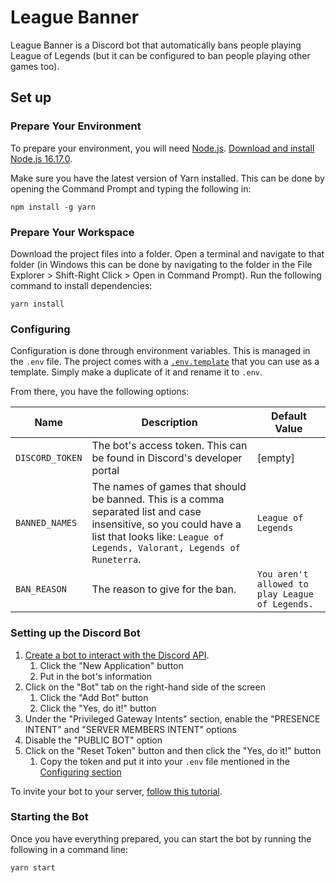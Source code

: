 # League Banner

League Banner is a Discord bot that automatically bans people playing League of Legends (but it can be configured to ban people playing other games too).

## Set up

### Prepare Your Environment

To prepare your environment, you will need [Node.js](https://nodejs.org/en/).
[Download and install Node.js 16.17.0](https://nodejs.org/en/download/).

Make sure you have the latest version of Yarn installed.
This can be done by opening the Command Prompt and typing the following in:

```shell
npm install -g yarn
```

### Prepare Your Workspace

Download the project files into a folder.
Open a terminal and navigate to that folder (in Windows this can be done by navigating to the folder in the File Explorer > Shift-Right Click > Open in Command Prompt).
Run the following command to install dependencies:

```shell
yarn install
```

### Configuring

Configuration is done through environment variables.
This is managed in the `.env` file.
The project comes with a [`.env.template`](./.env.template) that you can use as a template.
Simply make a duplicate of it and rename it to `.env`.

From there, you have the following options:

| Name            | Description                                                                                                                                                                                   | Default Value                                   |
|-----------------|-----------------------------------------------------------------------------------------------------------------------------------------------------------------------------------------------|-------------------------------------------------|
| `DISCORD_TOKEN` | The bot's access token. This can be found in Discord's developer portal                                                                                                                       | \[empty\]                                       |
| `BANNED_NAMES`  | The names of games that should be banned. This is a comma separated list and case insensitive, so you could have a list that looks like: `League of Legends, Valorant, Legends of Runeterra`. | `League of Legends`                             |
| `BAN_REASON`    | The reason to give for the ban.                                                                                                                                                               | `You aren't allowed to play League of Legends.` |

### Setting up the Discord Bot

1. [Create a bot to interact with the Discord API](https://discordapp.com/developers/applications/).
   1. Click the "New Application" button
   2. Put in the bot's information
2. Click on the "Bot" tab on the right-hand side of the screen
   1. Click the "Add Bot" button
   2. Click the "Yes, do it!" button
3. Under the "Privileged Gateway Intents" section, enable the "PRESENCE INTENT" and "SERVER MEMBERS INTENT" options
4. Disable the "PUBLIC BOT" option
5. Click on the "Reset Token" button and then click the "Yes, do it!" button
   1. Copy the token and put it into your `.env` file mentioned in the [Configuring section](#Configuring)

To invite your bot to your server, [follow this tutorial](https://discordjs.guide/preparations/adding-your-bot-to-servers.html#bot-invite-links).

### Starting the Bot

Once you have everything prepared, you can start the bot by running the following in a command line:

```shell
yarn start
```
